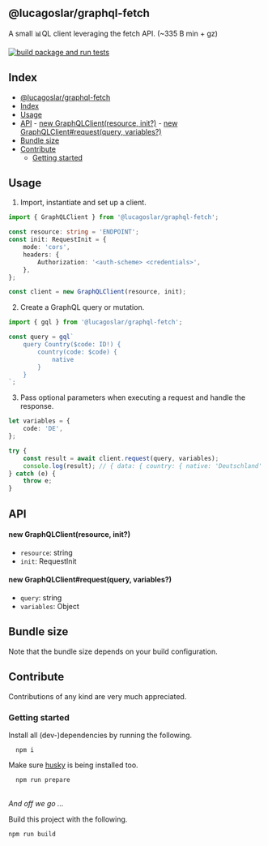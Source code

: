 ## @lucagoslar/graphql-fetch

A small 📊QL client leveraging the fetch API. (~335 B min + gz)

[![build package and run tests](https://github.com/lucagoslar/graphql-fetch/actions/workflows/main.yml/badge.svg)](https://github.com/lucagoslar/graphql-fetch/actions/workflows/main.yml)

## Index

- [@lucagoslar/graphql-fetch](#lucagoslargraphql-fetch)
- [Index](#index)
- [Usage](#usage)
- [API](#api)
		- [new GraphQLClient(resource, init?)](#new-graphqlclientresource-init)
		- [new GraphQLClient#request(query, variables?)](#new-graphqlclientrequestquery-variables)
- [Bundle size](#bundle-size)
- [Contribute](#contribute)
	- [Getting started](#getting-started)

## Usage

1. Import, instantiate and set up a client.

```ts
import { GraphQLClient } from '@lucagoslar/graphql-fetch';

const resource: string = 'ENDPOINT';
const init: RequestInit = {
	mode: 'cors',
	headers: {
		Authorization: '<auth-scheme> <credentials>',
	},
};

const client = new GraphQLClient(resource, init);
```

2. Create a GraphQL query or mutation.

```ts
import { gql } from '@lucagoslar/graphql-fetch';

const query = gql`
	query Country($code: ID!) {
		country(code: $code) {
			native
		}
	}
`;
```

3. Pass optional parameters when executing a request and handle the response.

```ts
let variables = {
	code: 'DE',
};

try {
	const result = await client.request(query, variables);
	console.log(result); // { data: { country: { native: 'Deutschland' } }, errors: undefined }
} catch (e) {
	throw e;
}
```

## API

#### new GraphQLClient(resource, init?)

- `resource`: string
- `init`: RequestInit

#### new GraphQLClient#request(query, variables?)

- `query`: string
- `variables`: Object

## Bundle size

Note that the bundle size depends on your build configuration.

## Contribute

Contributions of any kind are very much appreciated.

### Getting started

Install all (dev-)dependencies by running the following.

```
  npm i
```

Make sure [husky](https://github.com/typicode/husky) is being installed too.

```
  npm run prepare
```

\
_And off we go …_

Build this project with the following.

```
npm run build
```
